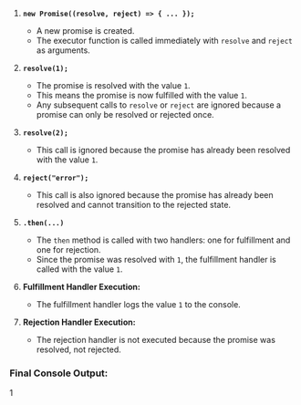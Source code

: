 1. **`new Promise((resolve, reject) => { ... });`**
   - A new promise is created.
   - The executor function is called immediately with `resolve` and `reject` as arguments.

2. **`resolve(1);`**
   - The promise is resolved with the value `1`.
   - This means the promise is now fulfilled with the value `1`.
   - Any subsequent calls to `resolve` or `reject` are ignored because a promise can only be resolved or rejected once.

3. **`resolve(2);`**
   - This call is ignored because the promise has already been resolved with the value `1`.
   
4. **`reject("error");`**
   - This call is also ignored because the promise has already been resolved and cannot transition to the rejected state.

5. **`.then(...)`**
   - The `then` method is called with two handlers: one for fulfillment and one for rejection.
   - Since the promise was resolved with `1`, the fulfillment handler is called with the value `1`.

6. **Fulfillment Handler Execution:**
   - The fulfillment handler logs the value `1` to the console.

7. **Rejection Handler Execution:**
   - The rejection handler is not executed because the promise was resolved, not rejected.

### Final Console Output:
1